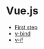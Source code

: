 # Vue.js

* [First step](https://github.com/learninglife-d/Chris-notes/tree/master/Vue/first_step)
* [v-bind](https://github.com/learninglife-d/Chris-notes/tree/master/Vue/v-bind)
* [v-if](https://github.com/learninglife-d/Chris-notes/tree/master/Vue/v-if)
